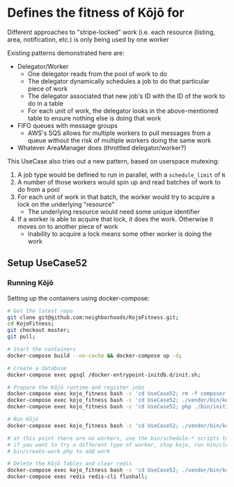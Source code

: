 # Defines the fitness of Kōjō for
Different approaches to "stripe-locked" work (i.e. each resource (listing, area, notification, etc.) is only being
used by one worker

Existing patterns demonstrated here are:
- Delegator/Worker
    - One delegator reads from the pool of work to do
    - The delegator dynamically schedules a job to do that particular piece of work
    - The delegator associated that new job's ID with the ID of the work to do in a table
    - For each unit of work, the delegator looks in the above-mentioned table to ensure nothing else is doing that work
- FIFO queues with message groups
    - AWS's SQS allows for multiple workers to pull messages from a queue without the risk of multiple workers
    doing the same work
- Whatever AreaManager does (throttled delegator/worker?)

This UseCase also tries out a new pattern, based on userspace mutexing:
1. A job type would be defined to run in parallel, with a `schedule_limit` of `N`
2. A number of those workers would spin up and read batches of work to do from a pool
3. For each unit of work in that batch, the worker would try to acquire a lock on the underlying "resource"
    - The underlying resource would need some unique identifier
4. If a worker is able to acquire that lock, it does the work. Otherwise it moves on to another piece of work
    - Inability to acquire a lock means some other worker is doing the work

## Setup UseCase52

### Running Kōjō
Setting up the containers using docker-compose:

```bash
# Get the latest repo
git clone git@github.com:neighborhoods/KojoFitness.git;
cd KojoFitness;
git checkout master;
git pull;

# Start the containers
docker-compose build --no-cache && docker-compose up -d;

# Create a database
docker-compose exec pgsql /docker-entrypoint-initdb.d/init.sh;

# Prepare the Kōjō runtime and register jobs
docker-compose exec kojo_fitness bash -c 'cd UseCase52; rm -f composer.lock; composer install';
docker-compose exec kojo_fitness bash -c 'cd UseCase52; ./vendor/bin/kojo db:setup:install $PWD/src/V1/Environment/';
docker-compose exec kojo_fitness bash -c 'cd UseCase52; php ./bin/initialize-userspace-tables.php; php ./bin/create-work.php; php ./bin/set-up-workers.php';

# Run Kōjō
docker-compose exec kojo_fitness bash -c 'cd UseCase52; ./vendor/bin/kojo process:pool:server:start $PWD/src/V1/Environment/';

# at this point there are no workers, use the bin/schedule-* scripts to introduce one type of worker to pull work off the queue
# if you want to try a different type of worker, stop kojo, run bin/clear-jobs-and-work.php to reset everything, then
# bin/create-work.php to add work

# Delete the Kōjō Tables and clear redis
docker-compose exec kojo_fitness bash -c 'cd UseCase52; ./vendor/bin/kojo db:tear_down:uninstall $PWD/src/V1/Environment/';
docker-compose exec redis redis-cli flushall;
```
